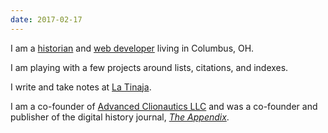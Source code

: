 ```yaml
---
date: 2017-02-17
---
```


I am a [historian](http://tinaja.computer/2014/10/28/abstract-making-the-ocean.html) and [web developer](http://foamgarden.com) living in Columbus, OH.

I am playing with a few projects around lists, citations, and indexes.

I write and take notes at [La Tinaja](http://tinaja.computer).

I am a co-founder of [Advanced Clionautics LLC](http://clionautics.co) and was a co-founder and publisher of the digital history journal, [_The Appendix_](http://theappendix.net).
